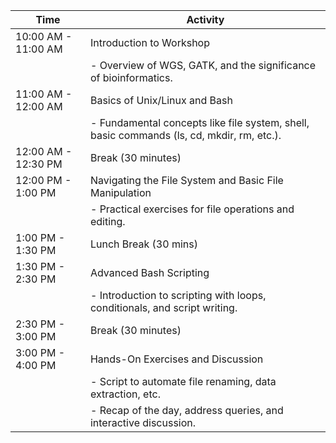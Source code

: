 | Time          | Activity                                             |
|---------------|------------------------------------------------------|
| 10:00 AM - 11:00 AM | Introduction to Workshop                           |
|               | - Overview of WGS, GATK, and the significance of bioinformatics. |
| 11:00 AM - 12:00 AM | Basics of Unix/Linux and Bash                     |
|               | - Fundamental concepts like file system, shell, basic commands (ls, cd, mkdir, rm, etc.). |
| 12:00 AM - 12:30 PM | Break (30 minutes)                                |
| 12:00 PM - 1:00 PM | Navigating the File System and Basic File Manipulation |
|               | - Practical exercises for file operations and editing. |
| 1:00 PM - 1:30 PM | Lunch Break (30 mins)                                |
| 1:30 PM - 2:30 PM | Advanced Bash Scripting                            |
|               | - Introduction to scripting with loops, conditionals, and script writing. |
| 2:30 PM - 3:00 PM | Break (30 minutes)                                 |
| 3:00 PM - 4:00 PM | Hands-On Exercises and Discussion                  |
|               | - Script to automate file renaming, data extraction, etc. |
|               | - Recap of the day, address queries, and interactive discussion. |
